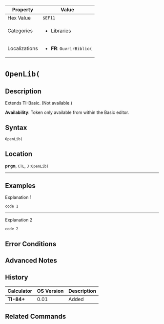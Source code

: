 | Property      | Value |
|---------------|-------|
| Hex Value     | `$EF11`|
| Categories    | <ul><li>[Libraries](<../categories/Libraries.md>)</li></ul> |
| Localizations | <ul><li><b>FR</b>: `OuvrirBiblio(`</li></ul> |

# `OpenLib(`

## Description
Extends TI-Basic. (Not available.)


<b>Availability</b>: Token only available from within the Basic editor.

## Syntax
`OpenLib(`

## Location
<tt><kbd><b>prgm</b></kbd></tt>, `CTL`, `J:OpenLib(`
<hr>

## Examples

Explanation 1
```ti-basic
code 1
```
---
Explanation 2
```ti-basic
code 2
```

## Error Conditions


## Advanced Notes


## History
| Calculator | OS Version | Description |
|------------|------------|-------------|
| <b>TI-84+</b> | 0.01 | Added |

## Related Commands

